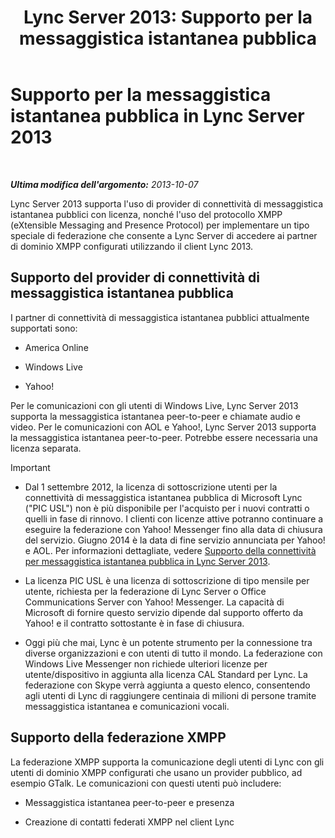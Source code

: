 ﻿---
title: 'Lync Server 2013: Supporto per la messaggistica istantanea pubblica'
TOCTitle: Supporto per la messaggistica istantanea pubblica
ms:assetid: 1f45163b-52c6-4a78-b9c8-dfe3abe4e5eb
ms:mtpsurl: https://technet.microsoft.com/it-it/library/JJ204732(v=OCS.15)
ms:contentKeyID: 49299889
ms.date: 08/24/2015
mtps_version: v=OCS.15
ms.translationtype: HT
---

# Supporto per la messaggistica istantanea pubblica in Lync Server 2013

 

_**Ultima modifica dell'argomento:** 2013-10-07_

Lync Server 2013 supporta l'uso di provider di connettività di messaggistica istantanea pubblici con licenza, nonché l'uso del protocollo XMPP (eXtensible Messaging and Presence Protocol) per implementare un tipo speciale di federazione che consente a Lync Server di accedere ai partner di dominio XMPP configurati utilizzando il client Lync 2013.

## Supporto del provider di connettività di messaggistica istantanea pubblica

I partner di connettività di messaggistica istantanea pubblici attualmente supportati sono:

  - America Online

  - Windows Live

  - Yahoo\!

Per le comunicazioni con gli utenti di Windows Live, Lync Server 2013 supporta la messaggistica istantanea peer-to-peer e chiamate audio e video. Per le comunicazioni con AOL e Yahoo\!, Lync Server 2013 supporta la messaggistica istantanea peer-to-peer. Potrebbe essere necessaria una licenza separata.

> [!important]  
> <ul>
> <li><p>Dal 1 settembre 2012, la licenza di sottoscrizione utenti per la connettività di messaggistica istantanea pubblica di Microsoft Lync (&quot;PIC USL&quot;) non è più disponibile per l'acquisto per i nuovi contratti o quelli in fase di rinnovo. I clienti con licenze attive potranno continuare a eseguire la federazione con Yahoo! Messenger fino alla data di chiusura del servizio. Giugno 2014 è la data di fine servizio annunciata per Yahoo! e AOL. Per informazioni dettagliate, vedere <a href="lync-server-2013-support-for-public-instant-messenger-connectivity.md">Supporto della connettività per messaggistica istantanea pubblica in Lync Server 2013</a>.</p></li>
> 
> <li><p>La licenza PIC USL è una licenza di sottoscrizione di tipo mensile per utente, richiesta per la federazione di Lync Server o Office Communications Server con Yahoo! Messenger. La capacità di Microsoft di fornire questo servizio dipende dal supporto offerto da Yahoo! e il contratto sottostante è in fase di chiusura.</p></li>
> 
> 
> <li><p>Oggi più che mai, Lync è un potente strumento per la connessione tra diverse organizzazioni e con utenti di tutto il mondo. La federazione con Windows Live Messenger non richiede ulteriori licenze per utente/dispositivo in aggiunta alla licenza CAL Standard per Lync. La federazione con Skype verrà aggiunta a questo elenco, consentendo agli utenti di Lync di raggiungere centinaia di milioni di persone tramite messaggistica istantanea e comunicazioni vocali.</p></li></ul>


## Supporto della federazione XMPP

La federazione XMPP supporta la comunicazione degli utenti di Lync con gli utenti di dominio XMPP configurati che usano un provider pubblico, ad esempio GTalk. Le comunicazioni con questi utenti può includere:

  - Messaggistica istantanea peer-to-peer e presenza

  - Creazione di contatti federati XMPP nel client Lync

